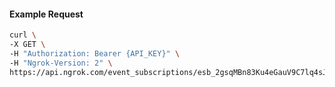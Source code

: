 <!-- Code generated for API Clients. DO NOT EDIT. -->

#### Example Request

```bash
curl \
-X GET \
-H "Authorization: Bearer {API_KEY}" \
-H "Ngrok-Version: 2" \
https://api.ngrok.com/event_subscriptions/esb_2gsqMBn83Ku4eGauV9C7lq4sJ0z/sources/ip_policy_updated.v0
```
